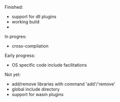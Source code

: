 Finished:
- support for dll plugins
- working build
- 

In progres:
- cross-compilation

Early progress:
- OS specific code include facilitations

Not yet:
- add/remove libraries with command 'add'/'remove'
- global include directory
- support for wasm plugins